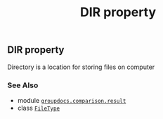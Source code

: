 ﻿---
title: DIR property
second_title: GroupDocs.Comparison for Python via .NET API References
description: 
type: docs
url: /python-net/groupdocs.comparison.result/filetype/dir/
is_root: false
weight: 310
---

## DIR property


Directory is a location for storing files on computer

### See Also
* module [`groupdocs.comparison.result`](../../)
* class [`FileType`](/comparison/python-net/groupdocs.comparison.result/filetype)
